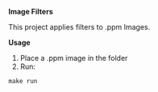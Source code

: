 **Image Filters**

This project applies filters to .ppm Images.



**Usage**
1. Place a .ppm image in the folder
2. Run:

`make run`

